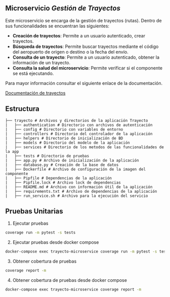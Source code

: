 ## Microservicio _Gestión de Trayectos_

Este microservicio se encarga de la gestión de trayectos (rutas). Dentro de sus funcionalidades se encuentran las siguientes:

- **Creación de trayectos**: Permite a un usuario autenticado, crear trayectos.
- **Búsqueda de trayectos**: Permite buscar trayectos mediante el código del aeropuerto de origen o destino o la fecha del envío. 
- **Consulta de un trayecto**: Permite a un usuario autenticado, obtener la información de un trayecto.
- **Consulta la salud del microservicio**: Permite verificar si el componente se está ejecutando.

Para mayor información consultar el siguiente enlace de la documentación.

[Documentación de trayectos](https://github.com/MISW-4301-Desarrollo-Apps-en-la-Nube/entrega-1-proyecto-202311/wiki/Gesti%C3%B3n-de-trayectos)


## Estructura
````
├── trayecto # Archivos y directorios de la aplicación Trayecto
|   ├── authentication # Directorio con archivos de autenticación
|   ├── config # Directorio con variables de entorno
|   ├── controllers # Directorio del controlador de la aplicación
|   ├── helpers # Directorio de inicialización de BD
|   ├── models # Directorio del modelo de la aplicación
|   ├── services # Directorio de los metodos de las funcionalidades de la app
|   ├── tests # Directorio de pruebas
|   ├── app.py # Archivo de inicialización de la aplicación
|   ├── database.py # Creación de la base de datos
|   ├── Dockerfile # Archivo de configuración de la imagen del componente
|   ├── Pipfile # Dependencias de la aplicación
|   ├── Pipfile.lock # Archivo lock de dependencias
|   ├── README.md # Archivo con información útil de la aplicación
|   ├── requirements.txt # Archivo de dependencias de la aplicación
|   ├── run_service.sh # Archivo para la ejecución del servicio
````

**Pruebas Unitarias**
---
1) Ejecutar pruebas
```bash
coverage run -m pytest -s tests
```

2) Ejecutar pruebas desde docker compose
```bash
docker-compose exec trayecto-microservice coverage run -m pytest -s tests
```

3) Obtener cobertura de pruebas
```bash
coverage report -m
```

4) Obtener cobertura de pruebas desde docker compose
```bash
docker-compose exec trayecto-microservice coverage report -m
```